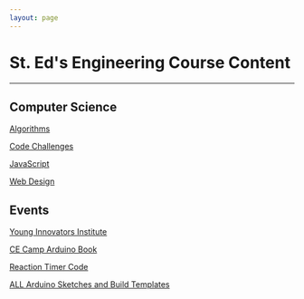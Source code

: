 ```yaml
---
layout: page
---
```


# St. Ed's Engineering Course Content

----

<div id="logo-animation" class="flex-center"></div>

## Computer Science

[Algorithms](/comp-sci/algorithms/)

[Code Challenges](/comp-sci/code-challenges/)

[JavaScript](comp-sci/javascript/)

[Web Design](comp-sci/web-design/)

## Events

[Young Innovators Institute](events/yii.html)

[CE Camp Arduino Book](assets/files/arduino-book.pdf)

[Reaction Timer Code](events/reaction.html)

[ALL Arduino Sketches and Build Templates](assets/files/arduino-all.zip)

<script src="https://cdnjs.cloudflare.com/ajax/libs/p5.js/1.2.0/p5.min.js" integrity="sha512-b/htz6gIyFi3dwSoZ0Uv3cuv3Ony7EeKkacgrcVg8CMzu90n777qveu0PBcbZUA7TzyENGtU+qZRuFAkfqgyoQ==" crossorigin="anonymous" defer></script>
<script src="/assets/js/logo-animation.js" defer></script>
